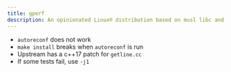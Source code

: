 ```yaml
---
title: gperf
description: An opinionated Linux® distribution based on musl libc and toybox
---
```


- `autoreconf` does not work
- `make install` breaks when `autoreconf` is run
- Upstream has a c++17 patch for `getline.cc`
- If some tests fail, use `-j1`
